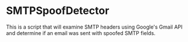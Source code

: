 # SMTPSpoofDetector
This is a script that will examine SMTP headers using Google's Gmail API and determine if an email was sent with spoofed SMTP fields. 
